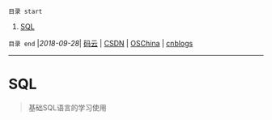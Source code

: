 `目录 start`
 
1. [SQL](#sql)

`目录 end` |_2018-09-28_| [码云](https://gitee.com/gin9) | [CSDN](http://blog.csdn.net/kcp606) | [OSChina](https://my.oschina.net/kcp1104) | [cnblogs](http://www.cnblogs.com/kuangcp)
****************************************
# SQL
> 基础SQL语言的学习使用
